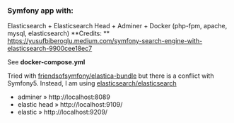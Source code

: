 ### Symfony app with:
Elasticsearch + Elasticsearch Head + Adminer + Docker (php-fpm, apache, mysql, elasticsearch)
**Credits: ** https://yusufbiberoglu.medium.com/symfony-search-engine-with-elasticsearch-9900cee18ec7

See **docker-compose.yml**

Tried with [friendsofsymfony/elastica-bundle](https://packagist.org/packages/friendsofsymfony/elastica-bundle) but there is a conflict with Symfony5.
Instead, I am using [elasticsearch/elasticsearch](https://packagist.org/packages/elasticsearch/elasticsearch)

- adminer » http://localhost:8089
- elastic head » http://localhost:9109/
- elastic » http://localhost:9209/
